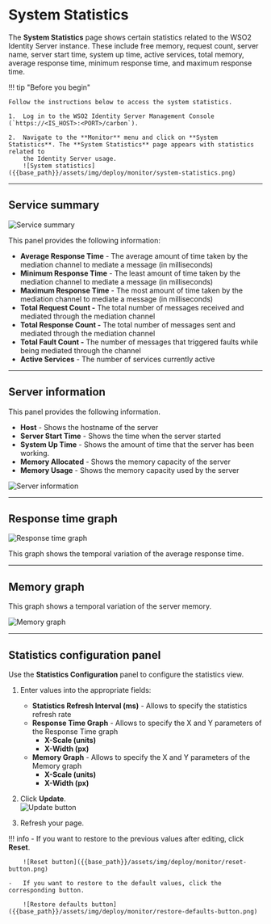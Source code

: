 # System Statistics

The **System Statistics** page shows certain statistics related to the
WSO2 Identity Server instance. These include free memory, request count,
server name, server start time, system up time, active services, total
memory, average response time, minimum response time, and maximum
response time.

!!! tip "Before you begin"

    Follow the instructions below to access the system statistics.

    1.  Log in to the WSO2 Identity Server Management Console (`https://<IS_HOST>:<PORT>/carbon`).        
        
    2.  Navigate to the **Monitor** menu and click on **System Statistics**. The **System Statistics** page appears with statistics related to
        the Identity Server usage.  
        ![System statistics]({{base_path}}/assets/img/deploy/monitor/system-statistics.png) 

---

## Service summary

![Service summary]({{base_path}}/assets/img/deploy/monitor/service-summary.png)

This panel provides the following information:

-   **Average Response Time** - The average amount of time taken by the
    mediation channel to mediate a message (in milliseconds)
-   **Minimum Response Time** - The least amount of time taken by the
    mediation channel to mediate a message (in milliseconds)
-   **Maximum Response Time** - The most amount of time taken by the
    mediation channel to mediate a message (in milliseconds)
-   **Total Request Count -** The total number of messages received and
    mediated through the mediation channel
-   **Total Response Count -** The total number of messages sent and
    mediated through the mediation channel
-   **Total Fault Count -** The number of messages that triggered faults
    while being mediated through the channel
-   **Active Services** - The number of services currently active

---

## Server information

This panel provides the following information.

-   **Host** - Shows the hostname of the server
-   **Server Start Time** - Shows the time when the server started
-   **System Up Time** - Shows the amount of time that the server has
    been working.
-   **Memory Allocated** - Shows the memory capacity of the server
-   **Memory Usage** - Shows the memory capacity used by the server

![Server information]({{base_path}}/assets/img/deploy/monitor/server-information.png) 

---

## Response time graph

![Response time graph]({{base_path}}/assets/img/deploy/monitor/response-time.png)

This graph shows the temporal variation of the average response time.

---

## Memory graph

This graph shows a temporal variation of the server memory.

![Memory graph]({{base_path}}/assets/img/deploy/monitor/memory-graph.png)

---

## Statistics configuration panel

Use the **Statistics Configuration** panel to configure the statistics
view.

1.  Enter values into the appropriate fields:
    -   **Statistics Refresh Interval (ms)** - Allows to specify the
        statistics refresh rate
    -   **Response Time Graph** - Allows to specify the X and Y
        parameters of the Response Time graph
        -   **X-Scale (units)**
        -   **X-Width (px)**
    -   **Memory Graph** - Allows to specify the X and Y parameters
        of the Memory graph
        -   **X-Scale (units)**
        -   **X-Width (px)**
2.  Click **Update**.  
    ![Update button]({{base_path}}/assets/img/deploy/monitor/update-button.png)

3.  Refresh your page.

!!! info
    -   If you want to restore to the previous values after editing, click **Reset**.

        ![Reset button]({{base_path}}/assets/img/deploy/monitor/reset-button.png)

    -   If you want to restore to the default values, click the corresponding button.

        ![Restore defaults button]({{base_path}}/assets/img/deploy/monitor/restore-defaults-button.png)
